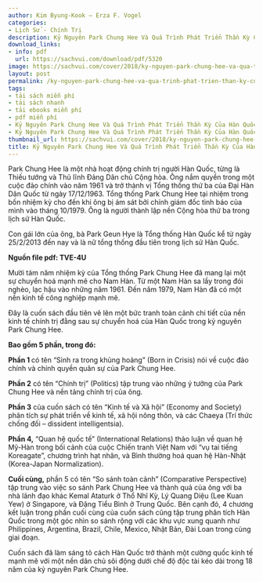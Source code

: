 ```yaml
---
author: Kim Byung-Kook – Erza F. Vogel
categories:
- Lịch Sử - Chính Trị
description: Kỷ Nguyên Park Chung Hee Và Quá Trình Phát Triển Thần Kỳ Của Hàn Quốc
download_links:
- info: pdf
  url: https://sachvui.com/download/pdf/5320
image: https://sachvui.com/cover/2018/ky-nguyen-park-chung-hee-va-qua-trinh-phat-trien-than-ky-cua-han-quoc.jpg
layout: post
permalink: /ky-nguyen-park-chung-hee-va-qua-trinh-phat-trien-than-ky-cua-han-quoc.html
tags:
- tải sách miễn phí
- tải sách nhanh
- tải ebooks miễn phí
- pdf miễn phí
- Kỷ Nguyên Park Chung Hee Và Quá Trình Phát Triển Thần Kỳ Của Hàn Quốc ebook
- Kỷ Nguyên Park Chung Hee Và Quá Trình Phát Triển Thần Kỳ Của Hàn Quốc pdf
thumbnail_url: https://sachvui.com/cover/2018/ky-nguyen-park-chung-hee-va-qua-trinh-phat-trien-than-ky-cua-han-quoc.jpg
title: Kỷ Nguyên Park Chung Hee Và Quá Trình Phát Triển Thần Kỳ Của Hàn Quốc
---
```


 <div class="item-desc text-justify"> <p>Park Chung Hee là một nhà hoạt động chính trị người Hàn Quốc, từng là Thiếu tướng và Thủ lĩnh Đảng Dân chủ Cộng hòa. Ông nắm quyền trong một cuộc đảo chính vào năm 1961 và trở thành vị Tổng thống thứ ba của Đại Hàn Dân Quốc từ ngày 17/12/1963. Tổng thống Park Chung Hee tại nhiệm trong bốn nhiệm kỳ cho đến khi ông bị ám sát bởi chính giám đốc tình báo của mình vào tháng 10/1979. Ông là người thành lập nền Cộng hòa thứ ba trong lịch sử Hàn Quốc.</p><p>Con gái lớn của ông, bà Park Geun Hye là Tổng thống Hàn Quốc kể từ ngày 25/2/2013 đến nay và là nữ tổng thống đầu tiên trong lịch sử Hàn Quốc.</p><p><strong>Nguồn file pdf: TVE-4U</strong></p><p>Mười tám năm nhiệm kỳ của Tổng thống Park Chung Hee đã mang lại một sự chuyển hoá mạnh mẽ cho Nam Hàn. Từ một Nam Hàn sa lầy trong đói nghèo, lạc hậu vào những năm 1961. Đến năm 1979, Nam Hàn đã có một nền kinh tế công nghiệp mạnh mẽ.</p><p>Đây là cuốn sách đầu tiên vẽ lên một bức tranh toàn cảnh chi tiết của nền kinh tế chính trị đằng sau sự chuyển hoá của Hàn Quốc trong kỷ nguyên Park Chung Hee.</p><p><strong>Bao gồm 5 phần, trong đó:</strong></p><p><strong>Phần 1 </strong>có tên “Sinh ra trong khủng hoảng” (Born in Crisis) nói về cuộc đảo chính và chính quyền quân sự của Park Chung Hee.</p><p><strong>Phần 2</strong> có tên “Chính trị” (Politics) tập trung vào những ý tưởng của Park Chung Hee và nền tảng chính trị của ông.</p><p><strong>Phần 3</strong> của cuốn sách có tên “Kinh tế và Xã hội” (Economy and Society) phân tích sự phát triển về kinh tế, xã hội nông thôn, và các Chaeya (Trí thức chống đối – dissident intelligentsia).</p><p><strong>Phần 4,</strong> “Quan hệ quốc tế” (International Relations) thảo luận về quan hệ Mỹ-Hàn trong bối cảnh của cuộc Chiến tranh Việt Nam với “vụ tai tiếng Koreagate”, chương trình hạt nhân, và Bình thường hoá quan hệ Hàn-Nhật (Korea-Japan Normalization).</p><p><strong>Cuối cùng,</strong> phần 5 có tên “So sánh toàn cảnh” (Comparative Perspective) tập trung vào việc so sánh Park Chung Hee và thành quả của ông với ba nhà lãnh đạo khác Kemal Ataturk ở Thổ Nhĩ Kỳ, Lý Quang Diệu (Lee Kuan Yew) ở Singapore, và Đặng Tiểu Bình ở Trung Quốc. Bên cạnh đó, 4 chương kết luận trong phần cuối cùng của cuốn sách cũng tập trung phân tích Hàn Quốc trong một góc nhìn so sánh rộng với các khu vực xung quanh như Philippines, Argentina, Brazil, Chile, Mexico, Nhật Bản, Đài Loan trong cùng giai đoạn.</p><p>Cuốn sách đã làm sáng tỏ cách Hàn Quốc trở thành một cường quốc kinh tế mạnh mẽ với một nền dân chủ sôi động dưới chế độ độc tài kéo dài trong 18 năm của kỷ nguyên Park Chung Hee.</p> </div>